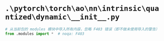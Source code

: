 # `.\pytorch\torch\ao\nn\intrinsic\quantized\dynamic\__init__.py`

```py
# 从当前包的 modules 模块中导入所有内容，忽略 F403 错误（即不做未使用导入的警告）
from .modules import *  # noqa: F403
```